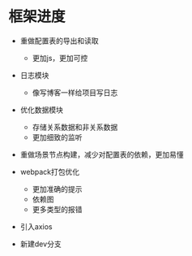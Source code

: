 # 框架进度

- 重做配置表的导出和读取
  - 更加js，更加可控

- 日志模块
  - 像写博客一样给项目写日志

- 优化数据模块
  - 存储关系数据和非关系数据
  - 更加细致的监听

- 重做场景节点构建，减少对配置表的依赖，更加易懂

- webpack打包优化
  - 更加准确的提示
  - 依赖图
  - 更多类型的报错

- 引入axios

- 新建dev分支
